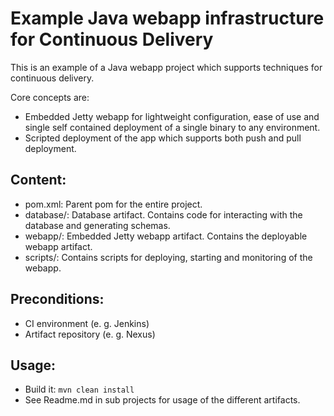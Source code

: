 Example Java webapp infrastructure for Continuous Delivery 
============================================================
This is an example of a Java webapp project which supports techniques for continuous delivery.

Core concepts are:

* Embedded Jetty webapp for lightweight configuration, ease of use and single self contained deployment of a single binary to any environment.
* Scripted deployment of the app which supports both push and pull deployment.

Content:
--------
* pom.xml: Parent pom for the entire project.
* database/: Database artifact. Contains code for interacting with the database and generating schemas.
* webapp/: Embedded Jetty webapp artifact. Contains the deployable webapp artifact.
* scripts/: Contains scripts for deploying, starting and monitoring of the webapp.

Preconditions:
--------------
* CI environment (e. g. Jenkins)
* Artifact repository (e. g. Nexus) 

Usage:
------
* Build it: <code>mvn clean install</code>
* See Readme.md in sub projects for usage of the different artifacts.
